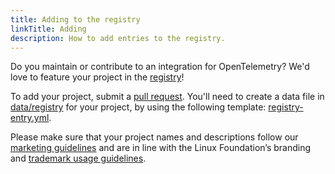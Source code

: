 ```yaml
---
title: Adding to the registry
linkTitle: Adding
description: How to add entries to the registry.
---
```


Do you maintain or contribute to an integration for OpenTelemetry? We'd love to
feature your project in the [registry](../)!

To add your project, submit a [pull request][]. You'll need to create a data file
in [data/registry][] for your project, by using the following template: [registry-entry.yml][].

Please make sure that your project names and descriptions follow our [marketing guidelines][]
and are in line with the Linux Foundation’s branding and [trademark usage guidelines][].

[data/registry]:
  https://github.com/open-telemetry/opentelemetry.io/tree/main/data/registry
[pull request]:
  https://docs.github.com/en/pull-requests/collaborating-with-pull-requests/proposing-changes-to-your-work-with-pull-requests/creating-a-pull-request
[registry-entry.yml]:
  https://github.com/open-telemetry/opentelemetry.io/tree/main/templates/registry-entry.yml
[marketing guidelines]:
  https://opentelemetry.io/community/marketing-guidelines/
[trademark usage guidelines]:
  https://www.linuxfoundation.org/legal/trademark-usage
